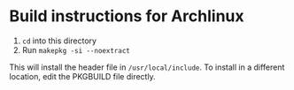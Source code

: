 # Build instructions for Archlinux

1. `cd` into this directory
2. Run `makepkg -si --noextract`

This will install the header file in `/usr/local/include`.
To install in a different location, edit the PKGBUILD file directly.
